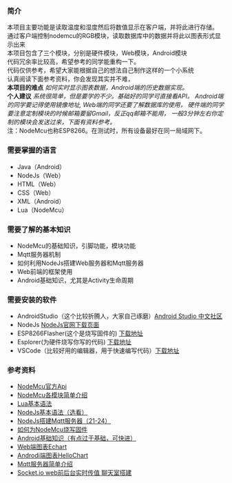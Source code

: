 ### 简介
本项目主要功能是读取温度和湿度然后将数值显示在客户端，并将此进行存储。<br>
通过客户端控制nodemcu的RGB模块，读取数据库中的数据并将此以图表形式显示出来<br>
本项目包含了三个模块，分别是硬件模块，Web模块，Android模块<br>
代码冗余率比较高，希望参考的同学能重构一下。<br>
代码仅供参考，希望大家能根据自己的想法自己制作这样的一个小系统<br>
认真阅读下面参考资料，你会发现其实并不难，<br>
**本项目的难点** *如何实时显示图表数据，Android端的历史数据实现。*<br>
**个人建议** *系统很简单，但是要学的不少。基础好的同学可直接看API。
Android端的同学要记得使用镜像地址,
Web端的同学还要了解数据库的使用，
硬件端的同学要注意定制模块的时候邮箱要留Gmail，反正qq邮箱不能用，
一般3分钟左右你定制的模块会发送过来，下面有资料参考。*<br>
注：NodeMcu也称ESP8266。在测试时，所有设备最好在同一局域网下。
### 需要掌握的语言
* Java（Android）
* NodeJs（Web）
* HTML（Web）
* CSS（Web）
* XML（Android）
* Lua（NodeMcu）
### 需要了解的基本知识
* NodeMcu的基础知识，引脚功能，模块功能
* Mqtt服务器机制
* 如何利用NodeJs搭建Web服务器和Mqtt服务器
* Web前端的框架使用
* Android基础知识，尤其是Activity生命周期
### 需要安装的软件
* AndroidStudio（这个比较折腾人，大家自己琢磨）[Android Studio 中文社区](http://www.android-studio.org/)
* NodeJs [NodeJs官网下载页面](https://nodejs.org/en/download/)
* ESP8266Flasher(这个是烧写固件的) [下载地址](https://github.com/nodemcu/nodemcu-flasher)
* Esplorer(为硬件烧写你写的代码) [下载地址](https://esp8266.ru/esplorer/)
* VSCode（比较好用的编辑器，用于快速编写代码）[下载地址](https://code.visualstudio.com/)
### 参考资料
* [NodeMcu官方Api](http://nodemcu.readthedocs.io/en/dev/) 
* [NodeMcu各模块简单介绍](http://www.jianshu.com/nb/7000517)
* [Lua基本语法](http://www.runoob.com/lua/lua-basic-syntax.html)
* [NodeJs基本语法（选看）](http://www.runoob.com/nodejs/nodejs-tutorial.html)
* [NodeJs搭建Mqtt服务器（21-24）](http://www.maiziedu.com/course/803/)
* [如何为NodeMcu烧写固件](http://www.cnblogs.com/wangzexi/p/5696925.html)
* [Android基础知识（有点过于基础，可快进）](https://cn.udacity.com/course/android-development-for-beginners--ud837)
* [Web端图表Echart](http://echarts.baidu.com/tutorial.html)
* [Androdi端图表HelloChart](http://blog.csdn.net/androidtalent/article/details/52290051)
* [Mqtt服务器简单介绍](http://blog.csdn.net/jiesa/article/details/50635222)
* [Socket.io web前后台实时传值 聊天室搭建](https://socket.io/docs/)


